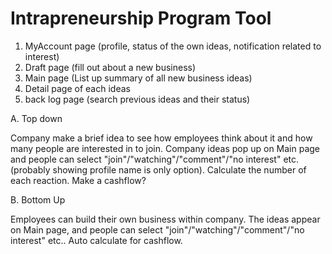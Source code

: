 # Intrapreneurship Program Tool

1. MyAccount page (profile, status of the own ideas, notification related to interest)
2. Draft page (fill out about a new business)
3. Main page (List up summary of all new business ideas)
4. Detail page of each ideas
5. back log page (search previous ideas and their status)

A. Top down

Company make a brief idea to see how employees think about it and how many people are interested in to join.
Company ideas pop up on Main page and people can select "join"/"watching"/"comment"/"no interest" etc. (probably showing profile name is only option).
Calculate the number of each reaction.
Make a cashflow? 

B. Bottom Up

Employees can build their own business within company.
The ideas appear on Main page, and people can select "join"/"watching"/"comment"/"no interest" etc..
Auto calculate for cashflow.
